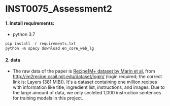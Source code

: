 # INST0075_Assessment2
#### 1. Install requirements:
- python 3.7
```python
pip install -r requirements.txt
python -m spacy download en_core_web_lg
```
#### 2. data
- The raw data of the paper is [Recipe1M+ dataset by Marin et al.](http://pic2recipe.csail.mit.edu) from http://im2recipe.csail.mit.edu/dataset/login/ (login required; the correct link is: Layers (381 MiB)). It's a dataset containing one million recipes with information like title, ingredient list, instructions, and images. Due to the large amount of data, we only secleted 1,000 instruction sentences for training models in this project. 

